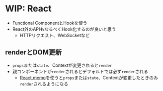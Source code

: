 # WIP: React

- Functional ComponentとHookを使う
- React外のAPIもなるべくHook化するのが良いと思う
    - HTTPリクエスト、WebSocketなど

## renderとDOM更新

- `props`または`state`、Contextが変更されると`render`
- 親コンポーネントが`render`されるとデフォルトでは必ず`render`される
    - [React.memo](https://ja.reactjs.org/docs/react-api.html#reactmemo)を使うと`props`または`state`、Contextが変更したときのみ`render`されるようになる

